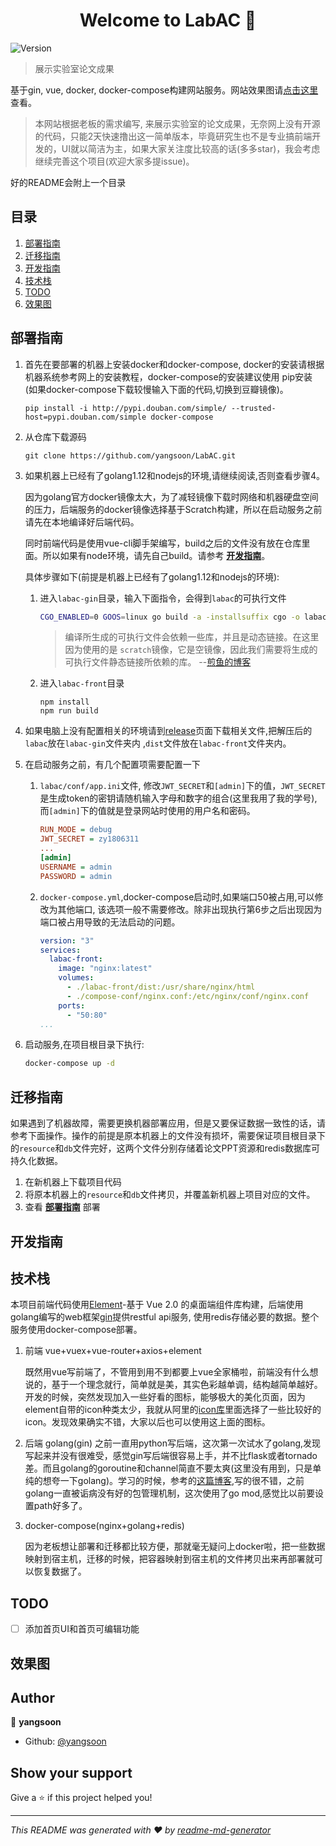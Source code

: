 <h1 align="center">Welcome to LabAC 👋</h1>
<p>
  <img alt="Version" src="https://img.shields.io/badge/version-1.0-blue.svg?cacheSeconds=2592000" />
</p>

> 展示实验室论文成果

基于gin, vue, docker, docker-compose构建网站服务。网站效果图请[点击这里](#效果图)查看。

> 本网站根据老板的需求编写, 来展示实验室的论文成果，无奈网上没有开源的代码，只能2天快速撸出这一简单版本，毕竟研究生也不是专业搞前端开发的，UI就以简洁为主，如果大家关注度比较高的话(多多star)，我会考虑继续完善这个项目(欢迎大家多提issue)。

好的README会附上一个目录

## 目录

1. [部署指南](#部署指南)
2. [迁移指南](#迁移指南)
3. [开发指南](#开发指南)
4. [技术栈](#技术栈)
5. [TODO](#TODO)
6. [效果图](#效果图)

## 部署指南

1. 首先在要部署的机器上安装docker和docker-compose, docker的安装请根据机器系统参考网上的安装教程，docker-compose的安装建议使用 pip安装 (如果docker-compose下载较慢输入下面的代码,切换到豆瓣镜像)。

   ```shell
   pip install -i http://pypi.douban.com/simple/ --trusted-host=pypi.douban.com/simple docker-compose
   ```

2. 从仓库下载源码

   ```
   git clone https://github.com/yangsoon/LabAC.git
   ```

3. 如果机器上已经有了golang1.12和nodejs的环境,请继续阅读,否则查看步骤4。

   因为golang官方docker镜像太大，为了减轻镜像下载时网络和机器硬盘空间的压力，后端服务的docker镜像选择基于Scratch构建，所以在启动服务之前请先在本地编译好后端代码。

   同时前端代码是使用vue-cli脚手架编写，build之后的文件没有放在仓库里面。所以如果有node环境，请先自己build。请参考 **[开发指南](#开发指南)**。

   具体步骤如下(前提是机器上已经有了golang1.12和nodejs的环境):

   1. 进入`labac-gin`目录，输入下面指令，会得到`labac`的可执行文件

      ```sh
      CGO_ENABLED=0 GOOS=linux go build -a -installsuffix cgo -o labac .
      ```

      > 编译所生成的可执行文件会依赖一些库，并且是动态链接。在这里因为使用的是 `scratch`镜像，它是空镜像，因此我们需要将生成的可执行文件静态链接所依赖的库。                              --[煎鱼的博客](https://eddycjy.gitbook.io/golang/di-3-ke-gin/golang-docker#san-zhong-xin-gou-jian-jing-xiang)

   2. 进入`labac-front`目录

      ```
      npm install
      npm run build
      ```

4. 如果电脑上没有配置相关的环境请到[release](https://github.com/yangsoon/LabAC/releases)页面下载相关文件,把解压后的`labac`放在`labac-gin`文件夹内 ,`dist`文件放在`labac-front`文件夹内。

5. 在启动服务之前，有几个配置项需要配置一下

   1. `labac/conf/app.ini`文件, 修改`JWT_SECRET`和`[admin]`下的值，`JWT_SECRET`是生成token的密钥请随机输入字母和数字的组合(这里我用了我的学号),而`[admin]`下的值就是登录网站时使用的用户名和密码。

      ```ini
      RUN_MODE = debug
      JWT_SECRET = zy1806311 
      ...
      [admin]
      USERNAME = admin
      PASSWORD = admin
      ```

   2. `docker-compose.yml`,docker-compose启动时,如果端口50被占用,可以修改为其他端口, 该选项一般不需要修改。除非出现执行第6步之后出现因为端口被占用导致的无法启动的问题。

      ```yml
      version: "3"
      services:
        labac-front:
          image: "nginx:latest"
          volumes:
            - ./labac-front/dist:/usr/share/nginx/html
            - ./compose-conf/nginx.conf:/etc/nginx/conf/nginx.conf
          ports:
            - "50:80"
      ...
      ```

6. 启动服务,在项目根目录下执行:

   ```sh
   docker-compose up -d
   ```

## 迁移指南

如果遇到了机器故障，需要更换机器部署应用，但是又要保证数据一致性的话，请参考下面操作。操作的前提是原本机器上的文件没有损坏，需要保证项目根目录下的`resource`和`db`文件完好，这两个文件分别存储着论文PPT资源和redis数据库可持久化数据。

1. 在新机器上下载项目代码
2. 将原本机器上的`resource`和`db`文件拷贝，并覆盖新机器上项目对应的文件。
3. 查看 **[部署指南](#部署指南)** 部署

## 开发指南



## 技术栈

本项目前端代码使用[Element](https://element.eleme.cn/#/zh-CN)-基于 Vue 2.0 的桌面端组件库构建，后端使用golang编写的web框架[gin](https://gin-gonic.com/)提供restful api服务, 使用redis存储必要的数据。整个服务使用docker-compose部署。

1. 前端 vue+vuex+vue-router+axios+element

   既然用vue写前端了，不管用到用不到都要上vue全家桶啦，前端没有什么想说的，基于一个理念就行，简单就是美，其实色彩越单调，结构越简单越好。开发的时候，突然发现加入一些好看的图标，能够极大的美化页面，因为element自带的icon种类太少，我就从阿里的[icon库](https://www.iconfont.cn/)里面选择了一些比较好的icon。发现效果确实不错，大家以后也可以使用这上面的图标。

2. 后端 golang(gin) 之前一直用python写后端，这次第一次试水了golang,发现写起来并没有很难受，感觉gin写后端很容易上手，并不比flask或者tornado差。而且golang的goroutine和channel简直不要太爽(这里没有用到，只是单纯的想夸一下golang)。学习的时候，参考的[这篇博客](https://eddycjy.gitbook.io/golang/di-3-ke-gin),写的很不错，之前golang一直被诟病没有好的包管理机制，这次使用了go mod,感觉比以前要设置path好多了。

3. docker-compose(nginx+golang+redis)

   因为老板想让部署和迁移都比较方便，那就毫无疑问上docker啦，把一些数据映射到宿主机，迁移的时候，把容器映射到宿主机的文件拷贝出来再部署就可以恢复数据了。

## TODO

* [ ] 添加首页UI和首页可编辑功能

## 效果图



## Author

👤 **yangsoon**

* Github: [@yangsoon](https://github.com/yangsoon)

## Show your support

Give a ⭐️ if this project helped you!

***
_This README was generated with ❤️ by [readme-md-generator](https://github.com/kefranabg/readme-md-generator)_